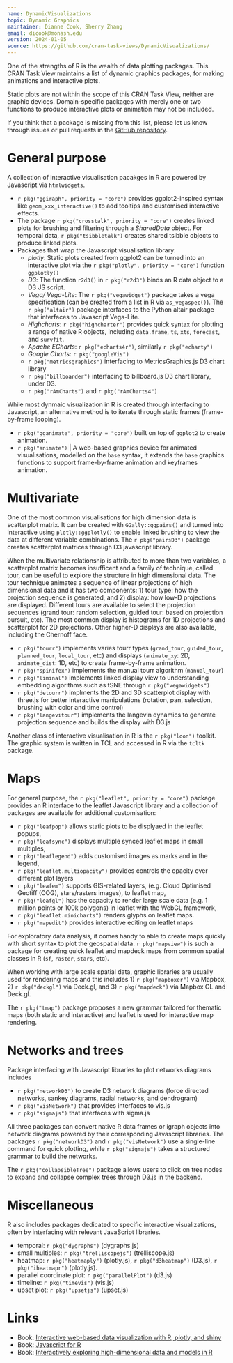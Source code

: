 ```yaml
---
name: DynamicVisualizations
topic: Dynamic Graphics
maintainer: Dianne Cook, Sherry Zhang
email: dicook@monash.edu
version: 2024-01-05
source: https://github.com/cran-task-views/DynamicVisualizations/
---
```


One of the strengths of R is the wealth of data plotting packages. This CRAN Task View maintains a list of dynamic graphics packages, for making animations and interactive plots.

Static plots are not within the scope of this CRAN Task View, neither are graphic devices. Domain-specific packages with merely one or two functions to produce interactive plots or animation may not be included. 

If you think that a package is missing from this list, please let us know through issues or pull requests in the [GitHub repository](https://github.com/cran-task-views/DynamicVisualizations).

# General purpose

A collection of interactive visualisation pacakges in R are powered by Javascript via `htmlwidgets`. 

  - `r pkg("ggiraph", priority = "core")` provides ggplot2-inspired syntax like `geom_xxx_interactive()` to add tooltips and customised interactive effects.
  - The package `r pkg("crosstalk", priority = "core")` creates linked plots for brushing and filtering through a *SharedData* object. For temporal data, `r pkg("tsibbletalk")` creates shared tsibble objects to produce linked plots.
  - Packages that wrap the Javascript visualisation library: 
    - *plotly*: Static plots created from ggplot2 can be turned into an interactive plot via the `r pkg("plotly", priority = "core")` function `ggplotly()` 
    - *D3*: The function `r2d3()` in `r pkg("r2d3")` binds an R data object to a D3 JS script.
    - *Vega/ Vega-Lite*: The `r pkg("vegawidget")` package takes a vega specification (can be created from a list in R via `as_vegaspec()`). The `r pkg("altair")` package interfaces to the Python altair package that interfaces to Javascript Vega-Lite.
    - *Highcharts*: `r pkg("highcharter")` provides quick syntax for plotting a range of native R objects, including `data.frame`, `ts`, `xts`, `forecast`, and `survfit`.
    - *Apache ECharts*: `r pkg("echarts4r")`, similarly `r pkg("echarty")`
    - *Google Charts*: `r pkg("googleVis")`
    - `r pkg("metricsgraphics")` interfacing to MetricsGraphics.js D3 chart library
    - `r pkg("billboarder")` interfacing to billboard.js D3 chart library, under D3. 
    - `r pkg("rAmCharts")` and `r pkg("rAmCharts4")`

While most dynmaic visualization in R is created through interfacing to Javascript, an alternative method is to iterate through static frames (frame-by-frame looping).

  - `r pkg("gganimate", priority = "core")` built on top of `ggplot2` to create animation. 
  - `r pkg("animate")` | A web-based graphics device for animated visualisations, modelled on the `base` syntax, it extends the `base` graphics functions to support frame-by-frame animation and keyframes animation.

# Multivariate

One of the most common visualisations for high dimension data is scatterplot matrix. It can be created with `GGally::ggpairs()` and turned into interactive using `plotly::ggplotly()` to enable linked brushing to view the data at different variable combinations. The `r pkg("pairsD3")` package creates scatterplot matrices through D3 javascript library. 

When the multivariate relationship is attributed to more than two variables, a scatterplot matrix becomes insufficent and a family of technique, called tour, can be useful to explore the structure in high dimensional data. The tour technique animates a sequence of linear projections of high dimensional data and it has two components: 1) tour type: how the projection sequence is generated, and 2) display: how low-D projections are displayed. Different tours are available to select the projection sequences (grand tour: random selection, guided tour: based on projection pursuit, etc). The most common display is histograms for 1D projections and scatterplot for 2D projections. Other higher-D displays are also available, including the Chernoff face. 

- `r pkg("tourr")` implements varies tourr types (`grand_tour`, `guided_tour`, `planned_tour`, `local_tour`, etc) and displays (`animate_xy`: 2D, `animate_dist`: 1D, etc) to create frame-by-frame animation. 
- `r pkg("spinifex")` implements the manual tourr algorithm (`manual_tour`)
- `r pkg("liminal")` implements linked display view to understanding embedding algorithms such as tSNE through `r pkg("vegawidgets")`
- `r pkg("detourr")` implments the 2D and 3D scatterplot display with three.js for better interactive manipulations (rotation, pan, selection, brushing with color and time control)
- `r pkg("langevitour")` implements the langevin dynamics to generate projection sequence and builds the display with D3.js

Another class of interactive visualisation in R is the `r pkg("loon")` toolkit. The graphic system is written in TCL and accessed in R via the `tcltk` package. 

# Maps

For general purpose, the `r pkg("leaflet", priority = "core")` package provides an R interface to the leaflet Javascript library and a collection of packages are available for additional customisation:

  - `r pkg("leafpop")` allows static plots to be displyaed in the leaflet popups,
  - `r pkg("leafsync")` displays multiple synced leaflet maps in small multiples,
  - `r pkg("leaflegend")` adds customised images as marks and in the legend, 
  - `r pkg("leaflet.multiopacity")` provides controls the opacity over different plot layers
  - `r pkg("leafem")` supports GIS-related layers, (e.g. Cloud Optimised Geotiff (COG), stars/rasters images), to leaflet map,
  - `r pkg("leafgl")` has the capacity to render large scale data (e.g. 1 million points or 100k polygons) in leaflet with the WebGL framework,
  - `r pkg("leaflet.minicharts")` renders glyphs on leaflet maps.
  - `r pkg("mapedit")` provides interactive editing on leaflet maps

For exploratory data analysis, it comes handy to able to create maps quickly with short syntax to plot the geospatial data. `r pkg("mapview")` is such a package for creating quick leaflet and mapdeck maps from common spatial classes in R (`sf`, `raster`, `stars`, etc). 

When working with large scale spatial data, graphic libraries are usually used for rendering maps and this includes 1) `r pkg("mapboxer")` via Mapbox, 2) `r pkg("deckgl")` via Deck.gl, and 3) `r pkg("mapdeck")` via Mapbox GL and Deck.gl.
  
The `r pkg("tmap")` package proposes a new grammar tailored for thematic maps (both static and interactive) and leaflet is used for interactive map rendering.

# Networks and trees

Package interfacing with Javascript libraries to plot networks diagrams includes 

  - `r pkg("networkD3")` to create D3 network diagrams (force directed networks, sankey diagrams, radial networks, and dendrogram)
  - `r pkg("visNetwork")` that provides interfaces to vis.js
  - `r pkg("sigmajs")` that interfaces with sigma.js

All three packages can convert native R data frames or igraph objects into network diagrams powered by their corresponding Javascript libraries. The packages `r pkg("networkD3")` and `r pkg("visNetwork")` use a single-line command for quick plotting, while `r pkg("sigmajs")` takes a structured grammar to build the networks.

The `r pkg("collapsibleTree")` package allows users to click on tree nodes to expand and collapse complex trees through D3.js in the backend.

# Miscellaneous

R also includes packages dedicated to specific interactive visualizations, often by interfacing with relevant JavaScript libraries.

  - temporal: `r pkg("dygraphs")` (dygraphs.js)
  - small multiples: `r pkg("trelliscopejs")` (trelliscope.js) 
  - heatmap: `r pkg("heatmaply")` (plotly.js), `r pkg("d3heatmap")` (D3.js), `r pkg("iheatmapr")` (plotly.js).
  - parallel coordinate plot: `r pkg("parallelPlot")` (d3.js)
  - timeline: `r pkg("timevis")`  (vis.js) 
  - upset plot: `r pkg("upsetjs")` (upset.js)
  
# Links

- Book: [Interactive web-based data visualization with R, plotly, and shiny](https://plotly-r.com)
- Book: [Javascript for R](https://book.javascript-for-r.com/)
- Book: [Interactively exploring high-dimensional data and models in R](https://dicook.github.io/mulgar_book/)
